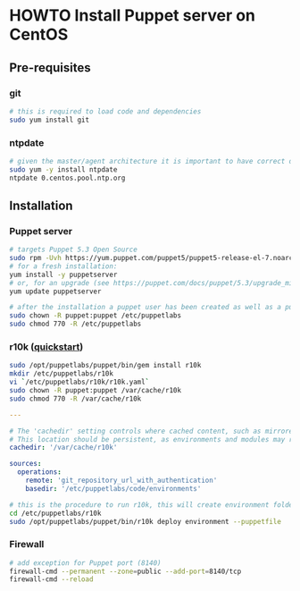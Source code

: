 # HOWTO Install Puppet server on CentOS

## Pre-requisites

### git

```bash
# this is required to load code and dependencies
sudo yum install git
```

### ntpdate

```bash
# given the master/agent architecture it is important to have correct dates on the system.
sudo yum -y install ntpdate
ntpdate 0.centos.pool.ntp.org
```

## Installation

### Puppet server

```bash
# targets Puppet 5.3 Open Source
sudo rpm -Uvh https://yum.puppet.com/puppet5/puppet5-release-el-7.noarch.rpm
# for a fresh installation:
yum install -y puppetserver
# or, for an upgrade (see https://puppet.com/docs/puppet/5.3/upgrade_minor.html):
yum update puppetserver

# after the installation a puppet user has been created as well as a puppet group, make sure files and folders permissions ownership in regard of this user/group
sudo chown -R puppet:puppet /etc/puppetlabs
sudo chmod 770 -R /etc/puppetlabs
```

### r10k ([quickstart](https://github.com/puppetlabs/r10k/blob/master/doc/dynamic-environments/quickstart.mkd))

```bash
sudo /opt/puppetlabs/puppet/bin/gem install r10k
mkdir /etc/puppetlabs/r10k
vi `/etc/puppetlabs/r10k/r10k.yaml`
sudo chown -R puppet:puppet /var/cache/r10k
sudo chmod 770 -R /var/cache/r10k
```

```yaml
---

# The 'cachedir' setting controls where cached content, such as mirrored Git repositories, are stored on the local machine.
# This location should be persistent, as environments and modules may rely on these files in order to be updated.
cachedir: '/var/cache/r10k'

sources:
  operations:
    remote: 'git_repository_url_with_authentication'
    basedir: '/etc/puppetlabs/code/environments'
```

```bash
# this is the procedure to run r10k, this will create environment folders as well as loading modules
cd /etc/puppetlabs/r10k
sudo /opt/puppetlabs/puppet/bin/r10k deploy environment --puppetfile
```

### Firewall

```bash
# add exception for Puppet port (8140)
firewall-cmd --permanent --zone=public --add-port=8140/tcp
firewall-cmd --reload
```
